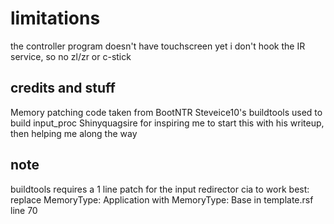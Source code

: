 # limitations
the controller program doesn't have touchscreen yet
i don't hook the IR service, so no zl/zr or c-stick

## credits and stuff
Memory patching code taken from BootNTR
Steveice10's buildtools used to build input_proc
Shinyquagsire for inspiring me to start this with his writeup, then helping me along the way

## note
buildtools requires a 1 line patch for the input redirector cia to work best:
replace MemoryType: Application with MemoryType: Base in template.rsf line 70
